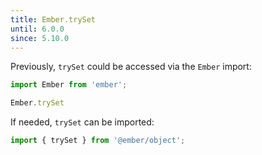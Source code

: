 ```yaml
---
title: Ember.trySet
until: 6.0.0
since: 5.10.0
---
```



Previously, `trySet` could be accessed via the `Ember` import:
```js
import Ember from 'ember';

Ember.trySet
```

If needed, `trySet` can be imported:
```js
import { trySet } from '@ember/object';
```
